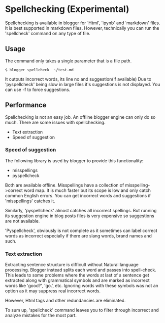 # Spellchecking (Experimental)
Spellchecking is available in blogger for 'Html', 'ipynb' and 'markdown' files. It is best supported in markdown files. However, technically you can run the 'spellcheck' command on any type of file.

## Usage
The command only takes a single parameter that is a file path.

    $ blogger spellcheck  ~/test.md

It outputs incorrect words, its line no and suggestion(if available)
Due to 'pyspellcheck' being slow in large files it's suggestions is not displayed. You can use -f to force suggestions.

## Performance
Spellchecking is not an easy job. An offline blogger engine can only do so much.
There are some issues with spellchecking.
- Text extraction
- Speed of suggestion

### Speed of suggestion
The following library is used by blogger to provide this functionality:
- misspellings
- pyspellcheck

Both are available offline. Misspellings have a collection of misspelling->correct word map.
It is much faster but its scope is low and only catch common English errors.
You can get incorrect words and suggestions if 'misspellings' catches it.

Similarly, 'pyspellcheck' almost catches all incorrect spellings. But running its suggestion engine in blog posts files is very expensive so suggestions are not available.

'Pyspellcheck', obviously is not complete as it sometimes can label correct words as incorrect especially if there are slang words, brand names and such.

### Text extraction
Extracting sentence structure is difficult without Natural language processing. Blogger instead splits each word and passes into spell-check. This leads to some problems where the words at last of a sentence get extracted along with grammatical symbols and are marked as incorrect words like 'good?', 'go.', etc.
Ignoring words with these symbols was not an option as it may suppress real incorrect words.

However, Html tags and other redundancies are eliminated.

To sum up, 'spellcheck' command leaves you to filter through incorrect and analyze mistakes for the most part.
